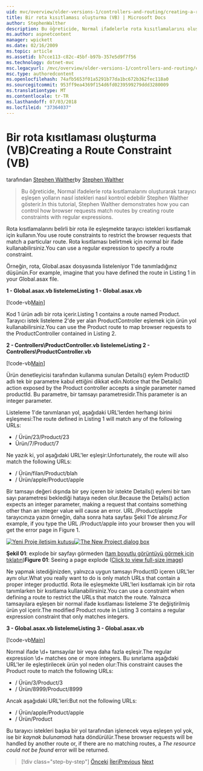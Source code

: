 ```yaml
---
uid: mvc/overview/older-versions-1/controllers-and-routing/creating-a-route-constraint-vb
title: Bir rota kısıtlaması oluşturma (VB) | Microsoft Docs
author: StephenWalther
description: Bu öğreticide, Normal ifadelerle rota kısıtlamalarını oluşturarak tarayıcı eşleşen yolların nasıl istekleri nasıl kontrol edebilir Stephen Walther gösterir.
ms.author: aspnetcontent
manager: wpickett
ms.date: 02/16/2009
ms.topic: article
ms.assetid: b7cce113-c82c-45bf-b97b-357e5d9f7f56
ms.technology: dotnet-mvc
msc.legacyurl: /mvc/overview/older-versions-1/controllers-and-routing/creating-a-route-constraint-vb
msc.type: authoredcontent
ms.openlocfilehash: 74afb5653f01a5291b77da1bc672b362fec118a0
ms.sourcegitcommit: 953ff9ea4369f154d6fd0239599279ddd3280009
ms.translationtype: MT
ms.contentlocale: tr-TR
ms.lasthandoff: 07/03/2018
ms.locfileid: "37364037"
---
```

<a name="creating-a-route-constraint-vb"></a><span data-ttu-id="81bca-103">Bir rota kısıtlaması oluşturma (VB)</span><span class="sxs-lookup"><span data-stu-id="81bca-103">Creating a Route Constraint (VB)</span></span>
====================
<span data-ttu-id="81bca-104">tarafından [Stephen Walther](https://github.com/StephenWalther)</span><span class="sxs-lookup"><span data-stu-id="81bca-104">by [Stephen Walther](https://github.com/StephenWalther)</span></span>

> <span data-ttu-id="81bca-105">Bu öğreticide, Normal ifadelerle rota kısıtlamalarını oluşturarak tarayıcı eşleşen yolların nasıl istekleri nasıl kontrol edebilir Stephen Walther gösterir.</span><span class="sxs-lookup"><span data-stu-id="81bca-105">In this tutorial, Stephen Walther demonstrates how you can control how browser requests match routes by creating route constraints with regular expressions.</span></span>


<span data-ttu-id="81bca-106">Rota kısıtlamalarını belirli bir rota ile eşleşmekte tarayıcı istekleri kısıtlamak için kullanın.</span><span class="sxs-lookup"><span data-stu-id="81bca-106">You use route constraints to restrict the browser requests that match a particular route.</span></span> <span data-ttu-id="81bca-107">Rota kısıtlaması belirtmek için normal bir ifade kullanabilirsiniz.</span><span class="sxs-lookup"><span data-stu-id="81bca-107">You can use a regular expression to specify a route constraint.</span></span>

<span data-ttu-id="81bca-108">Örneğin, rota, Global.asax dosyasında listeleniyor 1'de tanımladığınız düşünün.</span><span class="sxs-lookup"><span data-stu-id="81bca-108">For example, imagine that you have defined the route in Listing 1 in your Global.asax file.</span></span>

<span data-ttu-id="81bca-109">**1 - Global.asax.vb listeleme**</span><span class="sxs-lookup"><span data-stu-id="81bca-109">**Listing 1 - Global.asax.vb**</span></span>

[!code-vb[Main](creating-a-route-constraint-vb/samples/sample1.vb)]

<span data-ttu-id="81bca-110">Kod 1 ürün adlı bir rota içerir.</span><span class="sxs-lookup"><span data-stu-id="81bca-110">Listing 1 contains a route named Product.</span></span> <span data-ttu-id="81bca-111">Tarayıcı istek listeleme 2'de yer alan ProductController eşlemek için ürün yol kullanabilirsiniz.</span><span class="sxs-lookup"><span data-stu-id="81bca-111">You can use the Product route to map browser requests to the ProductController contained in Listing 2.</span></span>

<span data-ttu-id="81bca-112">**2 - Controllers\ProductController.vb listeleme**</span><span class="sxs-lookup"><span data-stu-id="81bca-112">**Listing 2 - Controllers\ProductController.vb**</span></span>

[!code-vb[Main](creating-a-route-constraint-vb/samples/sample2.vb)]

<span data-ttu-id="81bca-113">Ürün denetleyicisi tarafından kullanıma sunulan Details() eylem ProductID adlı tek bir parametre kabul ettiğini dikkat edin.</span><span class="sxs-lookup"><span data-stu-id="81bca-113">Notice that the Details() action exposed by the Product controller accepts a single parameter named productId.</span></span> <span data-ttu-id="81bca-114">Bu parametre, bir tamsayı parametresidir.</span><span class="sxs-lookup"><span data-stu-id="81bca-114">This parameter is an integer parameter.</span></span>

<span data-ttu-id="81bca-115">Listeleme 1'de tanımlanan yol, aşağıdaki URL'lerden herhangi birini eşleşmesi:</span><span class="sxs-lookup"><span data-stu-id="81bca-115">The route defined in Listing 1 will match any of the following URLs:</span></span>

- <span data-ttu-id="81bca-116">/ Ürün/23</span><span class="sxs-lookup"><span data-stu-id="81bca-116">/Product/23</span></span>
- <span data-ttu-id="81bca-117">Ürün/7</span><span class="sxs-lookup"><span data-stu-id="81bca-117">/Product/7</span></span>

<span data-ttu-id="81bca-118">Ne yazık ki, yol aşağıdaki URL'ler eşleşir:</span><span class="sxs-lookup"><span data-stu-id="81bca-118">Unfortunately, the route will also match the following URLs:</span></span>

- <span data-ttu-id="81bca-119">/ Ürün/filan</span><span class="sxs-lookup"><span data-stu-id="81bca-119">/Product/blah</span></span>
- <span data-ttu-id="81bca-120">/ Ürün/apple</span><span class="sxs-lookup"><span data-stu-id="81bca-120">/Product/apple</span></span>

<span data-ttu-id="81bca-121">Bir tamsayı değeri dışında bir şey içeren bir istekte Details() eylemi bir tam sayı parametresi beklediği hataya neden olur.</span><span class="sxs-lookup"><span data-stu-id="81bca-121">Because the Details() action expects an integer parameter, making a request that contains something other than an integer value will cause an error.</span></span> <span data-ttu-id="81bca-122">URL /Product/apple tarayıcınıza yazın örneğin, daha sonra hata sayfası Şekil 1'de alırsınız.</span><span class="sxs-lookup"><span data-stu-id="81bca-122">For example, if you type the URL /Product/apple into your browser then you will get the error page in Figure 1.</span></span>


<span data-ttu-id="81bca-123">[![Yeni Proje iletişim kutusu](creating-a-route-constraint-vb/_static/image1.jpg)](creating-a-route-constraint-vb/_static/image1.png)</span><span class="sxs-lookup"><span data-stu-id="81bca-123">[![The New Project dialog box](creating-a-route-constraint-vb/_static/image1.jpg)](creating-a-route-constraint-vb/_static/image1.png)</span></span>

<span data-ttu-id="81bca-124">**Şekil 01**: explode bir sayfayı görmeden ([tam boyutlu görüntüyü görmek için tıklatın](creating-a-route-constraint-vb/_static/image2.png))</span><span class="sxs-lookup"><span data-stu-id="81bca-124">**Figure 01**: Seeing a page explode ([Click to view full-size image](creating-a-route-constraint-vb/_static/image2.png))</span></span>


<span data-ttu-id="81bca-125">Ne yapmak istediğinizden, yalnızca uygun tamsayı ProductID içeren URL'ler aynı olur.</span><span class="sxs-lookup"><span data-stu-id="81bca-125">What you really want to do is only match URLs that contain a proper integer productId.</span></span> <span data-ttu-id="81bca-126">Rota ile eşleşmekte URL'leri kısıtlamak için bir rota tanımlarken bir kısıtlama kullanabilirsiniz.</span><span class="sxs-lookup"><span data-stu-id="81bca-126">You can use a constraint when defining a route to restrict the URLs that match the route.</span></span> <span data-ttu-id="81bca-127">Yalnızca tamsayılara eşleşen bir normal ifade kısıtlaması listeleme 3'te değiştirilmiş ürün yol içerir.</span><span class="sxs-lookup"><span data-stu-id="81bca-127">The modified Product route in Listing 3 contains a regular expression constraint that only matches integers.</span></span>

<span data-ttu-id="81bca-128">**3 - Global.asax.vb listeleme**</span><span class="sxs-lookup"><span data-stu-id="81bca-128">**Listing 3 - Global.asax.vb**</span></span>

[!code-vb[Main](creating-a-route-constraint-vb/samples/sample3.vb)]

<span data-ttu-id="81bca-129">Normal ifade \d+ tamsayılar bir veya daha fazla eşleşir.</span><span class="sxs-lookup"><span data-stu-id="81bca-129">The regular expression \d+ matches one or more integers.</span></span> <span data-ttu-id="81bca-130">Bu sınırlama aşağıdaki URL'ler ile eşleştirilecek ürün yol neden olur:</span><span class="sxs-lookup"><span data-stu-id="81bca-130">This constraint causes the Product route to match the following URLs:</span></span>

- <span data-ttu-id="81bca-131">/ Ürün/3</span><span class="sxs-lookup"><span data-stu-id="81bca-131">/Product/3</span></span>
- <span data-ttu-id="81bca-132">/ Ürün/8999</span><span class="sxs-lookup"><span data-stu-id="81bca-132">/Product/8999</span></span>

<span data-ttu-id="81bca-133">Ancak aşağıdaki URL'leri:</span><span class="sxs-lookup"><span data-stu-id="81bca-133">But not the following URLs:</span></span>

- <span data-ttu-id="81bca-134">/ Ürün/apple</span><span class="sxs-lookup"><span data-stu-id="81bca-134">/Product/apple</span></span>
- <span data-ttu-id="81bca-135">/ Ürün</span><span class="sxs-lookup"><span data-stu-id="81bca-135">/Product</span></span>

<span data-ttu-id="81bca-136">Bu tarayıcı istekleri başka bir yol tarafından işlenecek veya eşleşen yol yok, ise bir *kaynak bulunamadı* hata döndürülür.</span><span class="sxs-lookup"><span data-stu-id="81bca-136">These browser requests will be handled by another route or, if there are no matching routes, a *The resource could not be found* error will be returned.</span></span>

> [!div class="step-by-step"]
> <span data-ttu-id="81bca-137">[Önceki](creating-custom-routes-vb.md)
> [İleri](creating-a-custom-route-constraint-vb.md)</span><span class="sxs-lookup"><span data-stu-id="81bca-137">[Previous](creating-custom-routes-vb.md)
[Next](creating-a-custom-route-constraint-vb.md)</span></span>

